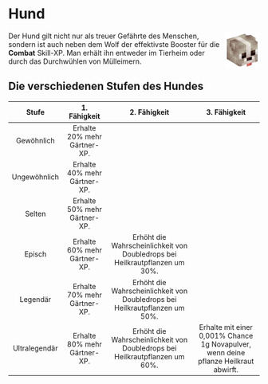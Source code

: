 # Hund

<img align="right" width="70" eight="75" src="../../../assets/image/pets/Hund.png">

Der Hund gilt nicht nur als treuer Gefährte des Menschen, sondern ist auch neben dem Wolf der effektivste Booster für die **Combat** Skill-XP. Man erhält ihn entweder im Tierheim oder durch das Durchwühlen von Mülleimern.

## Die verschiedenen Stufen des Hundes

| Stufe | 1. Fähigkeit | 2. Fähigkeit | 3. Fähigkeit |
|:-:|:-:|:-:|:-:|
| Gewöhnlich | Erhalte 20% mehr Gärtner-XP. |
| Ungewöhnlich | Erhalte 40% mehr Gärtner-XP. |
| Selten | Erhalte 50% mehr Gärtner-XP. |
| Episch | Erhalte 60% mehr Gärtner-XP. | Erhöht die Wahrscheinlichkeit von Doubledrops bei Heilkrautpflanzen um 30%. |
| Legendär | Erhalte 70% mehr Gärtner-XP. | Erhöht die Wahrscheinlichkeit von Doubledrops bei Heilkrautpflanzen um 50%. |
| Ultralegendär | Erhalte 80% mehr Gärtner-XP. | Erhöht die Wahrscheinlichkeit von Doubledrops bei Heilkrautpflanzen um 60%. | Erhalte mit einer 0,001% Chance 1g Novapulver, wenn deine pflanze Heilkraut abwirft. |
